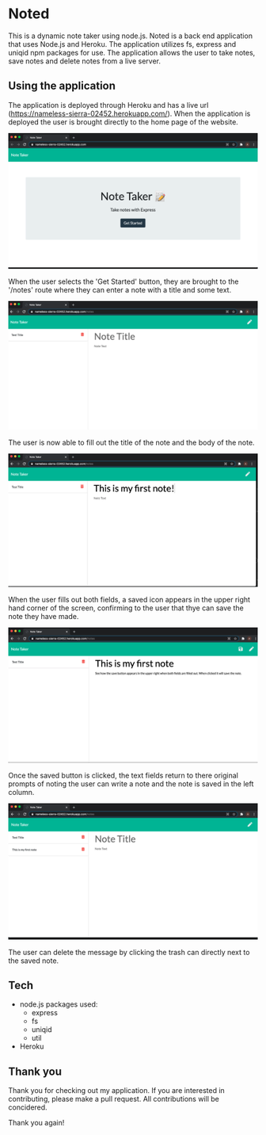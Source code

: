 # Noted
This is a dynamic note taker using node.js.  Noted is a back end application that uses Node.js and Heroku.  The application utilizes fs, express and uniqid npm packages for use.  The application allows the user to take notes, save notes and delete notes from a live server.

## Using the application

The application is deployed through Heroku and has a live url (https://nameless-sierra-02452.herokuapp.com/).  When the application is deployed the user is brought directly to the home page of the website.

![this is the hompage of the website](/images/first_photo.png)

When the user selects the 'Get Started' button, they are brought to the '/notes' route where they can enter a note with a title and some text.

![this image shows the notes page](./images/second_photo.png)

The user is now able to fill out the title of the note and the body of the note.

![This image shos the user filling out the title of the note](./images/third_photo.png)

When the user fills out both fields, a saved icon appears in the upper right hand corner of the screen, confirming to the user that thye can save the note they have made.

![This image shows both fields being filled out and the saved icon appearing in the upper right](./images/fourth_photo.png)

Once the saved button is clicked, the text fields return to there original prompts of noting the user can write a note and the note is saved in the left column.

![this image shows the saved file and the empty feild for notes.](./images/Fifth_photo.png)

The user can delete the message by clicking the trash can directly next to the saved note.


## Tech
  - node.js
    packages used:
      - express
      - fs
      - uniqid
      - util
  - Heroku

## Thank you

  Thank you for checking out my application.  If you are interested in contributing, please make a pull request.  All contributions will be concidered.
  
  Thank you again!

